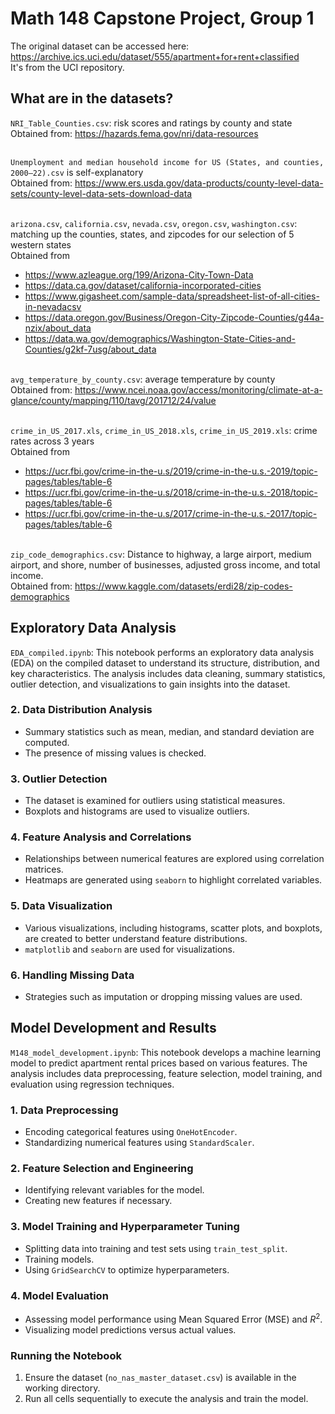 # Math 148 Capstone Project, Group 1

The original dataset can be accessed here: https://archive.ics.uci.edu/dataset/555/apartment+for+rent+classified  <br />
It's from the UCI repository.

## What are in the datasets?
`NRI_Table_Counties.csv`: risk scores and ratings by county and state<br />
Obtained from: https://hazards.fema.gov/nri/data-resources  <br /><br />

`Unemployment and median household income for US (States, and counties, 2000–22).csv` is self-explanatory<br />
Obtained from: https://www.ers.usda.gov/data-products/county-level-data-sets/county-level-data-sets-download-data  <br /><br />

`arizona.csv`, `california.csv`, `nevada.csv`, `oregon.csv`, `washington.csv`: matching up the counties, states, and zipcodes for our selection of 5 western states<br />
Obtained from
- https://www.azleague.org/199/Arizona-City-Town-Data
- https://data.ca.gov/dataset/california-incorporated-cities
- https://www.gigasheet.com/sample-data/spreadsheet-list-of-all-cities-in-nevadacsv
- https://data.oregon.gov/Business/Oregon-City-Zipcode-Counties/g44a-nzix/about_data
- https://data.wa.gov/demographics/Washington-State-Cities-and-Counties/g2kf-7usg/about_data
<br /><br />

`avg_temperature_by_county.csv`: average temperature by county<br />
Obtained from: https://www.ncei.noaa.gov/access/monitoring/climate-at-a-glance/county/mapping/110/tavg/201712/24/value  <br /><br />

`crime_in_US_2017.xls`, `crime_in_US_2018.xls`, `crime_in_US_2019.xls`: crime rates across 3 years<br />
Obtained from
- https://ucr.fbi.gov/crime-in-the-u.s/2019/crime-in-the-u.s.-2019/topic-pages/tables/table-6
- https://ucr.fbi.gov/crime-in-the-u.s/2018/crime-in-the-u.s.-2018/topic-pages/tables/table-6
- https://ucr.fbi.gov/crime-in-the-u.s/2017/crime-in-the-u.s.-2017/topic-pages/tables/table-6
<br /><br />

`zip_code_demographics.csv`: Distance to highway, a large airport, medium airport,	and shore,	number of businesses, adjusted gross income,	and total income.<br />
Obtained from: https://www.kaggle.com/datasets/erdi28/zip-codes-demographics

## Exploratory Data Analysis

`EDA_compiled.ipynb`:  This notebook performs an exploratory data analysis (EDA) on the compiled dataset to understand its structure, distribution, and key characteristics. The analysis includes data cleaning, summary statistics, outlier detection, and visualizations to gain insights into the dataset.  

### 2. **Data Distribution Analysis**  
- Summary statistics such as mean, median, and standard deviation are computed.  
- The presence of missing values is checked.  

### 3. **Outlier Detection**  
- The dataset is examined for outliers using statistical measures.  
- Boxplots and histograms are used to visualize outliers.  

### 4. **Feature Analysis and Correlations**  
- Relationships between numerical features are explored using correlation matrices.  
- Heatmaps are generated using `seaborn` to highlight correlated variables.  

### 5. **Data Visualization**  
- Various visualizations, including histograms, scatter plots, and boxplots, are created to better understand feature distributions.  
- `matplotlib` and `seaborn` are used for visualizations.  

### 6. **Handling Missing Data**  
- Strategies such as imputation or dropping missing values are used.  
  

## Model Development and Results

`M148_model_development.ipynb`: This notebook develops a machine learning model to predict apartment rental prices based on various features. The analysis includes data preprocessing, feature selection, model training, and evaluation using regression techniques. 

### 1. **Data Preprocessing**  
- Encoding categorical features using `OneHotEncoder`.  
- Standardizing numerical features using `StandardScaler`.  

### 2. **Feature Selection and Engineering**  
- Identifying relevant variables for the model.  
- Creating new features if necessary.  

### 3. **Model Training and Hyperparameter Tuning**  
- Splitting data into training and test sets using `train_test_split`.  
- Training models.
- Using `GridSearchCV` to optimize hyperparameters.  

### 4. **Model Evaluation**  
- Assessing model performance using Mean Squared Error (MSE) and $R^2$.  
- Visualizing model predictions versus actual values.  

### Running the Notebook  
1. Ensure the dataset (`no_nas_master_dataset.csv`) is available in the working directory.  
2. Run all cells sequentially to execute the analysis and train the model.  




